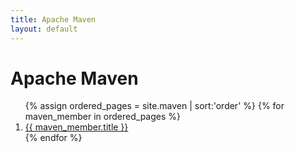 ```yaml
---
title: Apache Maven
layout: default
---
```

# Apache Maven
<ol class="page-list">
{% assign ordered_pages = site.maven | sort:'order'  %}
{% for maven_member in ordered_pages  %}
  <!-- <h2>{{ maven_member.title }}</h2> -->
  <li> 
  <a href="{{ maven_member.url | relative_url }}">
    {{ maven_member.title }}
  </a>
  </li>
  <!-- <p>{{ maven_member.content | markdownify }}</p> -->
{% endfor %}
</ol>